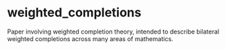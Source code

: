 # weighted_completions
Paper involving weighted completion theory, intended to describe bilateral weighted completions across many areas of mathematics.
